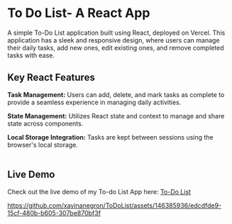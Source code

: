 # To Do List- A React App

A simple To-Do List application built using React, deployed on Vercel. This application has a sleek and responsive design, where users can manage their daily tasks, add new ones, edit existing ones, and remove completed tasks with ease.
<br>
## Key React Features

**Task Management:** Users can add, delete, and mark tasks as complete to provide a seamless experience in managing daily activities. <br>

**State Management:** Utilizes React state and context to manage and share state across components. <br>

**Local Storage Integration:** Tasks are kept between sessions using the browser's local storage. <br>
<br>
## Live Demo
Check out the live demo of my To-do List App here: [To-Do List](https://to-do-list-app-delta-two.vercel.app/)

https://github.com/xavinanegron/ToDoList/assets/146385936/edcdfde9-15cf-480b-b605-307be870bf3f

